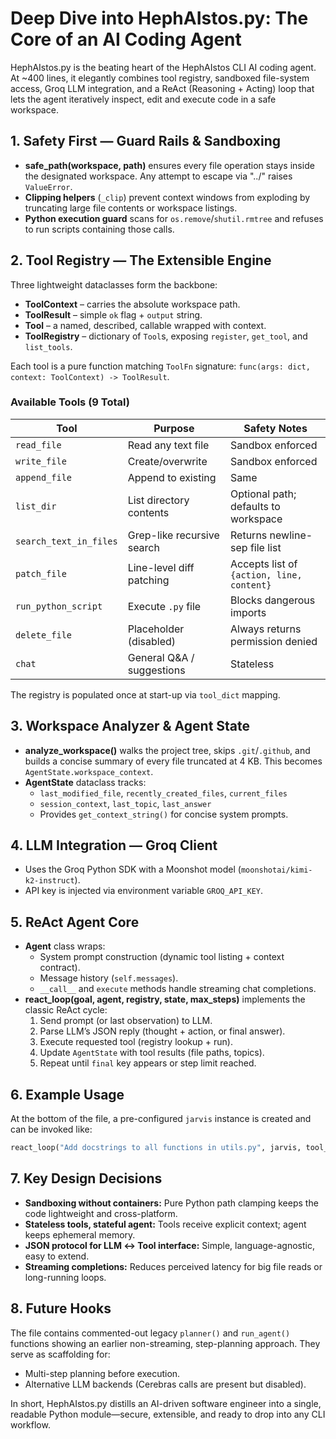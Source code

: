 # Deep Dive into HephAIstos.py: The Core of an AI Coding Agent

HephAIstos.py is the beating heart of the HephAIstos CLI AI coding agent. At ~400 lines, it elegantly combines tool registry, sandboxed file-system access, Groq LLM integration, and a ReAct (Reasoning + Acting) loop that lets the agent iteratively inspect, edit and execute code in a safe workspace.

## 1. Safety First — Guard Rails & Sandboxing
- **safe_path(workspace, path)** ensures every file operation stays inside the designated workspace. Any attempt to escape via "../" raises `ValueError`.
- **Clipping helpers** (`_clip`) prevent context windows from exploding by truncating large file contents or workspace listings.
- **Python execution guard** scans for `os.remove`/`shutil.rmtree` and refuses to run scripts containing those calls.

## 2. Tool Registry — The Extensible Engine
Three lightweight dataclasses form the backbone:
- **ToolContext** – carries the absolute workspace path.
- **ToolResult** – simple `ok` flag + `output` string.
- **Tool** – a named, described, callable wrapped with context.
- **ToolRegistry** – dictionary of `Tool`s, exposing `register`, `get_tool`, and `list_tools`.

Each tool is a pure function matching `ToolFn` signature: `func(args: dict, context: ToolContext) -> ToolResult`.

### Available Tools (9 Total)
| Tool | Purpose | Safety Notes |
|---|---|---|
| `read_file` | Read any text file | Sandbox enforced |
| `write_file` | Create/overwrite | Sandbox enforced |
| `append_file` | Append to existing | Same |
| `list_dir` | List directory contents | Optional path; defaults to workspace |
| `search_text_in_files` | Grep-like recursive search | Returns newline-sep file list |
| `patch_file` | Line-level diff patching | Accepts list of `{action, line, content}` |
| `run_python_script` | Execute `.py` file | Blocks dangerous imports |
| `delete_file` | Placeholder (disabled) | Always returns permission denied |
| `chat` | General Q&A / suggestions | Stateless |

The registry is populated once at start-up via `tool_dict` mapping.

## 3. Workspace Analyzer & Agent State
- **analyze_workspace()** walks the project tree, skips `.git`/`.github`, and builds a concise summary of every file truncated at 4 KB. This becomes `AgentState.workspace_context`.
- **AgentState** dataclass tracks:
  - `last_modified_file`, `recently_created_files`, `current_files`
  - `session_context`, `last_topic`, `last_answer`
  - Provides `get_context_string()` for concise system prompts.

## 4. LLM Integration — Groq Client
- Uses the Groq Python SDK with a Moonshot model (`moonshotai/kimi-k2-instruct`).
- API key is injected via environment variable `GROQ_API_KEY`.

## 5. ReAct Agent Core
- **Agent** class wraps:
  - System prompt construction (dynamic tool listing + context contract).
  - Message history (`self.messages`).
  - `__call__` and `execute` methods handle streaming chat completions.
- **react_loop(goal, agent, registry, state, max_steps)** implements the classic ReAct cycle:
  1. Send prompt (or last observation) to LLM.
  2. Parse LLM’s JSON reply (thought + action, or final answer).
  3. Execute requested tool (registry lookup + run).
  4. Update `AgentState` with tool results (file paths, topics).
  5. Repeat until `final` key appears or step limit reached.

## 6. Example Usage
At the bottom of the file, a pre-configured `jarvis` instance is created and can be invoked like:
```python
react_loop("Add docstrings to all functions in utils.py", jarvis, tool_registry, state)
```

## 7. Key Design Decisions
- **Sandboxing without containers:** Pure Python path clamping keeps the code lightweight and cross-platform.
- **Stateless tools, stateful agent:** Tools receive explicit context; agent keeps ephemeral memory.
- **JSON protocol for LLM ↔ Tool interface:** Simple, language-agnostic, easy to extend.
- **Streaming completions:** Reduces perceived latency for big file reads or long-running loops.

## 8. Future Hooks
The file contains commented-out legacy `planner()` and `run_agent()` functions showing an earlier non-streaming, step-planning approach. They serve as scaffolding for:
- Multi-step planning before execution.
- Alternative LLM backends (Cerebras calls are present but disabled).

In short, HephAIstos.py distills an AI-driven software engineer into a single, readable Python module—secure, extensible, and ready to drop into any CLI workflow.